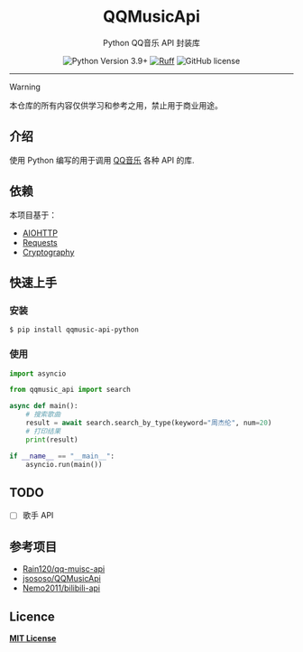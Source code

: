 <div align="center">
    <h1> QQMusicApi </h1>
    <p> Python QQ音乐 API 封装库 </p>

![Python Version 3.9+](https://img.shields.io/badge/Python-3.9%2B-blue)
[![Ruff](https://img.shields.io/endpoint?url=https://raw.githubusercontent.com/astral-sh/ruff/main/assets/badge/v2.json)](https://github.com/astral-sh/ruff)
![GitHub license](https://img.shields.io/github/license/luren-dc/PyQQMusicApi)

</div>

---

> [!WARNING]
> 本仓库的所有内容仅供学习和参考之用，禁止用于商业用途。

## 介绍

使用 Python 编写的用于调用 [QQ音乐](https://y.qq.com/) 各种 API 的库.

## 依赖

本项目基于：

- [AIOHTTP](https://docs.aiohttp.org/)
- [Requests](https://requests.readthedocs.io/)
- [Cryptography](https://cryptography.io/)

## 快速上手

### 安装

```shell
$ pip install qqmusic-api-python
```

### 使用

```python
import asyncio

from qqmusic_api import search

async def main():
    # 搜索歌曲
    result = await search.search_by_type(keyword="周杰伦", num=20)
    # 打印结果
    print(result)

if __name__ == "__main__":
    asyncio.run(main())
```

## TODO

- [ ] 歌手 API

## 参考项目

- [Rain120/qq-muisc-api](https://github.com/Rain120/qq-muisc-api)
- [jsososo/QQMusicApi](https://github.com/jsososo/QQMusicApi)
- [Nemo2011/bilibili-api](https://github.com/Nemo2011/bilibili-api/)

## Licence

**[MIT License](https://github.com/luren-dc/QQMusicApi/blob/master/LICENSE)**

